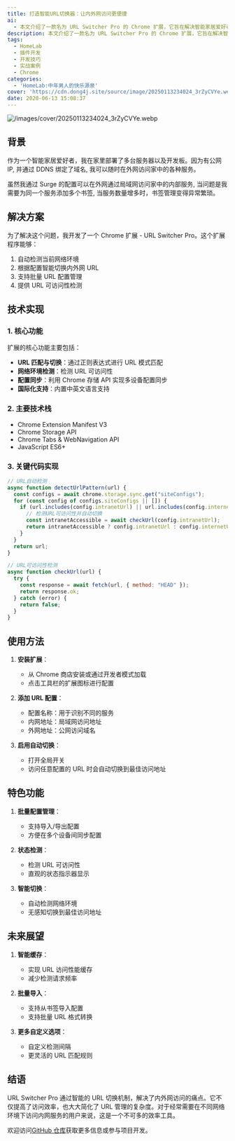 ```yaml
---
title: 打造智能URL切换器：让内外网访问更便捷
ai: 
  - 本文介绍了一款名为 URL Switcher Pro 的 Chrome 扩展，它旨在解决智能家居爱好者在内外网访问家庭服务器时遇到的困扰。这款扩展能够自动检测当前网络环境，并根据配置智能切换内外网 URL，支持批量 URL 配置管理并提供 URL 可访问性检测。文章详细阐述了其技术实现，包括 URL 匹配与切换、网络环境检测、配置同步以及国际化支持。此外，还介绍了使用方法、特色功能以及未来的发展方向。通过这款工具，用户可以高效地管理内外网访问，提升访问体验。欢迎访问 GitHub 仓库获取更多信息或参与项目开发。
description: 本文介绍了一款名为 URL Switcher Pro 的 Chrome 扩展，它旨在解决智能家居爱好者在内外网访问家庭服务器时遇到的困扰。这款扩展能够自动检测当前网络环境，并根据配置智能切换内外网 URL，支持批量 URL 配置管理并提供 URL 可访问性检测。文章详细阐述了其技术实现，包括 URL 匹配与切换、网络环境检测、配置同步以及国际化支持。此外，还介绍了使用方法、特色功能以及未来的发展方向。通过这款工具，用户可以高效地管理内外网访问，提升访问体验。欢迎访问 GitHub 仓库获取更多信息或参与项目开发。
tags:
  - HomeLab
  - 插件开发
  - 开发技巧
  - 实战案例
  - Chrome
categories:
  - 'HomeLab:中年男人的快乐源泉'
cover: 'https://cdn.dong4j.site/source/image/20250113234024_3rZyCVYe.webp'
date: 2020-06-13 15:08:37
---
```


<!-- markdownlint-disable-next-line MD033 -->
<meta name="referrer" content="no-referrer"/>

![/images/cover/20250113234024_3rZyCVYe.webp](https://cdn.dong4j.site/source/image/20250113234024_3rZyCVYe.webp)

## 背景

作为一个智能家居爱好者，我在家里部署了多台服务器以及开发板。因为有公网 IP, 并通过 DDNS 绑定了域名, 我可以随时在外网访问家中的各种服务。

虽然我通过 Surge 的配置可以在外网通过局域网访问家中的内部服务, 当问题是我需要为同一个服务添加多个书签, 当服务数量增多时，书签管理变得异常繁琐。

## 解决方案

为了解决这个问题，我开发了一个 Chrome 扩展 - URL Switcher Pro。这个扩展程序能够：

1. 自动检测当前网络环境
2. 根据配置智能切换内外网 URL
3. 支持批量 URL 配置管理
4. 提供 URL 可访问性检测

## 技术实现

### 1. 核心功能

扩展的核心功能主要包括：

- **URL 匹配与切换**：通过正则表达式进行 URL 模式匹配
- **网络环境检测**：检测 URL 可访问性
- **配置同步**：利用 Chrome 存储 API 实现多设备配置同步
- **国际化支持**：内置中英文语言支持

### 2. 主要技术栈

- Chrome Extension Manifest V3
- Chrome Storage API
- Chrome Tabs & WebNavigation API
- JavaScript ES6+

### 3. 关键代码实现

```javascript
// URL自动检测
async function detectUrlPattern(url) {
  const configs = await chrome.storage.sync.get("siteConfigs");
  for (const config of configs.siteConfigs || []) {
    if (url.includes(config.intranetUrl) || url.includes(config.internetUrl)) {
      // 检测URL可访问性并自动切换
      const intranetAccessible = await checkUrl(config.intranetUrl);
      return intranetAccessible ? config.intranetUrl : config.internetUrl;
    }
  }
  return url;
}

// URL可访问性检测
async function checkUrl(url) {
  try {
    const response = await fetch(url, { method: "HEAD" });
    return response.ok;
  } catch (error) {
    return false;
  }
}
```

## 使用方法

1. **安装扩展**：

   - 从 Chrome 商店安装或通过开发者模式加载
   - 点击工具栏的扩展图标进行配置

2. **添加 URL 配置**：

   - 配置名称：用于识别不同的服务
   - 内网地址：局域网访问地址
   - 外网地址：公网访问域名

3. **启用自动切换**：
   - 打开全局开关
   - 访问任意配置的 URL 时会自动切换到最佳访问地址

## 特色功能

1. **批量配置管理**：

   - 支持导入/导出配置
   - 方便在多个设备间同步配置

2. **状态检测**：

   - 检测 URL 可访问性
   - 直观的状态指示器显示

3. **智能切换**：

   - 自动检测网络环境
   - 无感知切换到最佳访问地址

## 未来展望

1. **智能缓存**：

   - 实现 URL 访问性能缓存
   - 减少检测请求频率

2. **批量导入**：

   - 支持从书签导入配置
   - 支持批量 URL 格式转换

3. **更多自定义选项**：

   - 自定义检测间隔
   - 更灵活的 URL 匹配规则

## 结语

URL Switcher Pro 通过智能的 URL 切换机制，解决了内外网访问的痛点。它不仅提高了访问效率，也大大简化了 URL 管理的复杂度。对于经常需要在不同网络环境下访问内网服务的用户来说，这是一个不可多的效率工具。

欢迎访问[GitHub 仓库](https://github.com/dong4j/url-switcher-pro)获取更多信息或参与项目开发。
